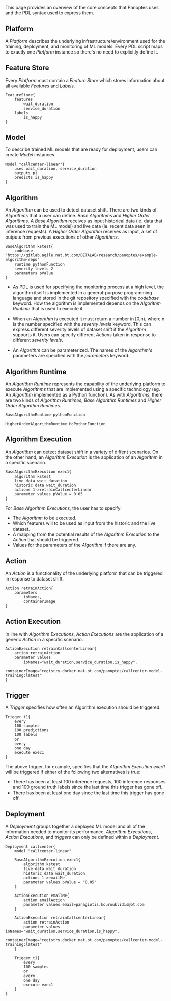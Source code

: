 This page provides an overview of the core concepts that Panoptes uses and the PDL syntax used to express them.

## Platform
A _Platform_ describes the underlying infrastructure/environment used for the training, deployment, and monitoring of ML models. Every PDL script maps to exactly one _Platform_ instance so there's no need to explicitly define it.

## Feature Store
Every _Platform_ must contain a _Feature Store_ which stores information about all available _Features_ and _Labels_. 

```
FeatureStore{
    features
        wait_duration
        service_duration
    labels 
        is_happy
}
```

## Model
To describe trained ML models that are ready for deployment, users can create _Model_ instances.

```
Model "callcenter-linear"{
    uses wait_duration, service_duration
    outputs p1
    predicts is_happy
}
```


## Algorithm
An _Algorithm_ can be used to detect dataset shift. There are two kinds of _Algorithms_ that a user can define. _Base Algorithms_ and _Higher Order Algorithms_. A _Base Algorithm_ receives as input historical data (ie. data that was used to train the ML model) and live data (ie. recent data seen in inference requests). A _Higher Order Algorithm_ receives as input, a set of outputs from previous executions of other _Algorithms_.

```
BaseAlgorithm kstest{
    codebase "https://gitlab.agile.nat.bt.com/BETALAB/research/panoptes/example-algorithm-repo"
    runtime pythonFunction
    severity levels 2
    parameters pValue
}
```

- As PDL is used for specifying the monitoring process at a high level, the algorithm itself is implemented in a general-purpose programming language and stored in the git repository specified with the _codebase_ keyword. How the algorithm is implemented depends on the _Algorithm Runtime_ that is used to execute it.

- When an _Algorithm_ is executed it must return a number in [0,n), where n is the number specified with the _severity levels_ keyword. This can express different severity levels of dataset shift if the _Algorithm_ supports it. Users can specify different _Actions_ taken in response to different _severity levels_.

- An _Algorithm_ can be parameterized. The names of the _Algorithm's_ parameters are specified with the _parameters_ keyword.

## Algorithm Runtime
An _Algorithm Runtime_ represents the capability of the underlying platform to execute _Algorithms_ that are implemented using a specific technology (eg. An _Algorithm_ implemented as a Python function). As with _Algorithms_, there are two kinds of _Algorithm Runtimes_, _Base Algorithm Runtimes_ and _Higher Order Algorithm Runtimes_.

```
BaseAlgorithmRuntime pythonFunction
```

```
HigherOrderAlgorithmRuntime HoPythonFunction
```

## Algorithm Execution
An _Algorithm_ can detect dataset shift in a variety of diffent scenarios. On the other hand, an _Algorithm Execution_ is the application of an _Algorithm_ in a specific scenario. 

```
BaseAlgorithmExecution exec1{
    algorithm kstest
    live data wait_duration
    historic data wait_duration
    actions 1->retrainCallcenterLinear
    parameter values pValue = 0.05
}
```

For _Base Algorithm Executions_, the user has to specify:
- The _Algorithm_ to be executed.
- Which features will to be used as input from the historic and the live dataset.   
- A mapping from the potential results of the _Algorithm Execution_ to the _Action_ that should be triggered.
- Values for the parameters of the _Algorithm_ if there are any.

## Action
An _Action_ is a functionality of the underlying platform that can be triggered in response to dataset shift.

```
Action retrainAction{
    parameters
        ioNames,
        containerImage
}
```

## Action Execution
In line with _Algorithm Executions_, _Action Executions_ are the application of a generic _Action_ in a specific scenario.

```
ActionExecution retrainCallcenterLinear{
    action retrainAction
    parameter values
        ioNames="wait_duration,service_duration,is_happy",  
        containerImage="registry.docker.nat.bt.com/panoptes/callcenter-model-training:latest"
}
```
## Trigger
A _Trigger_ specifies how often an Algorithm execution should be triggered.

```
Trigger t1{
    every
    100 samples
    100 predictions
    100 labels
    or
    every
    one day
    execute exec1
}
```
The above trigger, for example, specifies that the _Algorithm Execution_ *exec1* will be triggered if either of the following two alternatives is true:
- There has been at least 100 inference requests, 100 inference responses and 100 ground truth labels since the last time this trigger has gone off.
- There has been at least one day since the last time this trigger has gone off.

## Deployment
A _Deployment_ groups together a deployed ML model and all of the information needed to monitor its performance. _Algorithm Executions_, _Action Executions_, and _triggers_ can only be defined within a _Deployment_.

```
Deployment callcenter{
    model "callcenter-linear"
    
    BaseAlgorithmExecution exec1{
        algorithm kstest
        live data wait_duration
        historic data wait_duration
        actions 1->emailMe
        parameter values pValue = "0.05"
    }
    
    ActionExecution emailMe{
        action emailAction
        parameter values email=panagiotis.kourouklidis@bt.com
    }
    
    ActionExecution retrainCallcenterLinear{
        action retrainAction
        parameter values ioNames="wait_duration,service_duration,is_happy",  
            containerImage="registry.docker.nat.bt.com/panoptes/callcenter-model-training:latest"
    }
    
    Trigger t1{
        every
        100 samples
        or
        every
        one day
        execute exec1
    }
}
```